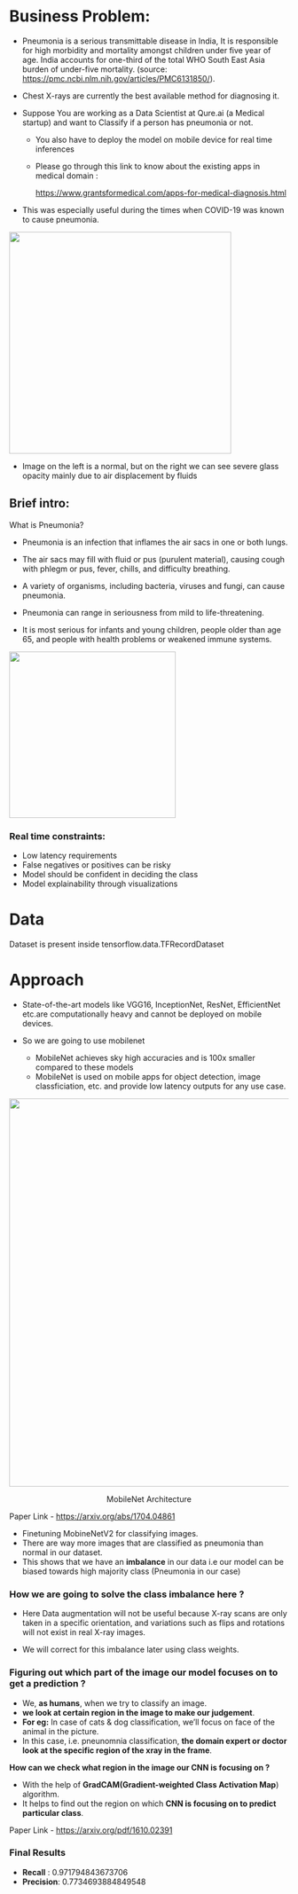 # Business Problem:

- Pneumonia is a serious transmittable disease in India, It is responsible for high morbidity and mortality amongst children under five year of age. India accounts for one-third of the total WHO South East Asia burden of under-five mortality. (source: https://pmc.ncbi.nlm.nih.gov/articles/PMC6131850/).
- Chest X-rays are currently the best available method for diagnosing it.
- Suppose You are working as a Data Scientist at Qure.ai (a Medical startup) and want to Classify if a person has pneumonia or not.
  - You also have to deploy the model on mobile device for real time inferences

  - Please go through this link to know about the existing apps in medical domain :
  
      https://www.grantsformedical.com/apps-for-medical-diagnosis.html

- This was especially useful during the times when COVID-19 was known to cause pneumonia.


<img src='https://drive.google.com/uc?id=1Qc7aF9zBzFz-I6lnhXZK1IOQjwLTfET5' width=400>


   - Image on the left is a normal,
    but on the right we can see severe glass opacity mainly due to air displacement by fluids

## Brief intro:

What is Pneumonia?

- Pneumonia is an infection that inflames the air sacs in one or both lungs.
- The air sacs may fill with fluid or pus (purulent material), causing cough with phlegm or pus, fever, chills, and difficulty breathing.
- A variety of organisms, including bacteria, viruses and fungi, can cause pneumonia.

- Pneumonia can range in seriousness from mild to life-threatening.
- It is most serious for infants and young children, people older than age 65, and people with health problems or weakened immune systems.

<img src='https://drive.google.com/uc?id=1I7HBz2uVPq8SOcjC7el86EZR8kfxy6aK' width=300>

### Real time constraints:
- Low latency requirements
- False negatives or positives can be risky
- Model should be confident in deciding the class
- Model explainability through visualizations

# Data

Dataset is present inside tensorflow.data.TFRecordDataset

# Approach

- State-of-the-art models like VGG16, InceptionNet, ResNet, EfficientNet etc.are computationally heavy and cannot be deployed on mobile devices.

- So we are going to use mobilenet
    - MobileNet achieves sky high accuracies and is 100x smaller compared to these models
    - MobileNet is used on mobile apps for object detection, image classficiation, etc. and provide low latency outputs for any use case.
    

<center><img src='https://drive.google.com/uc?id=10Do0zifY8E3gyyPSZQQsMyiOrzc92FSn' width=700>

MobileNet Architecture</center>

Paper Link - https://arxiv.org/abs/1704.04861

- Finetuning MobineNetV2 for classifying images.
- There are way more images that are classified as pneumonia than normal in our dataset.
- This shows that we have an **imbalance** in our data i.e our model can be biased towards high majority class (Pneumonia in our case)

### **How we are going to solve the class imbalance here ?**

- Here Data augmentation will not be useful because X-ray scans are only taken in a specific orientation, and variations such as flips and rotations will not exist in real X-ray images.

- We will correct for this imbalance later using class weights.

### **Figuring out which part of the image our model focuses on to get a prediction ?**

* We, **as humans**, when we try to classify an image.
* **we look at certain region in the image to make our judgement**.
* **For eg:** In case of cats & dog classification, we’ll focus on face of the animal in the picture.
* In this case, i.e. pneunomnia classification, **the domain expert or doctor look at the specific region of the xray in the frame**.

**How can we check what region in the image our CNN is focusing on ?**

* With the help of **GradCAM(Gradient-weighted Class Activation Map**) algorithm.
* It helps to find out the region on which **CNN is focusing on to predict particular class**.

Paper Link - https://arxiv.org/pdf/1610.02391

### Final Results

- **Recall** : 0.971794843673706
- **Precision**: 0.7734693884849548
